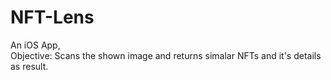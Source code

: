 # NFT-Lens
An iOS App,  
Objective: Scans the shown image and returns simalar NFTs and it's details as result. 

